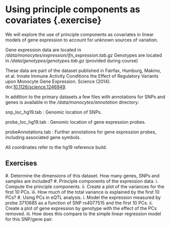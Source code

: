 # Using principle components as covariates {.exercise}
We will explore the use of principle components as 
covariates in linear models of gene expression to account
for unknown sources of variation.

Gene expression data are located in */data/monocytes/expression/ifn_expression.tab.gz*
Genotypes are located in */data/genotypes/genotypes.tab.gz* (provided during course)

These data are part of the dataset published in
Fairfax, Humburg, Makino, et al.
Innate Immune Activity Conditions the Effect of Regulatory Variants upon 
Monocyte Gene Expression. Science (2014).
doi:[10.1126/science.1246949](http://doi.org/10.1126/science.1246949). 

In addition to the primary datasets a few files with annotations for SNPs and
genes is available in the */data/monocytes/annotation* directory:

snp_loc_hg19.tab
  : Genomic location of SNPs.

probe_loc_hg19.tab
  : Genomic location of gene expression probes.
  
probeAnnotations.tab
  : Further annotations for gene expression probes, including associated gene symbols.
  
All coordinates refer to the hg19 reference build.

## Exercises

#. Determine the dimensions of this dataset. How many genes, SNPs and samples are included?
#. Principle components of the expression data.
    i. Compute the principle components.
    ii. Create a plot of the variances for the first 10 PCs.
    iii. How much of the total variance is explained by the first 10 PCs?
#. Using PCs in eQTL analysis.
    i. Model the expression measured by probe 3710685 as a function of SNP 
       rs4077515 and the first 10 PCs.
    ii. Create a plot of gene expression by genotype with the effect of the PCs
       removed.
    iii. How does this compare to the simple linear regression model for
       this SNP/gene pair.  
